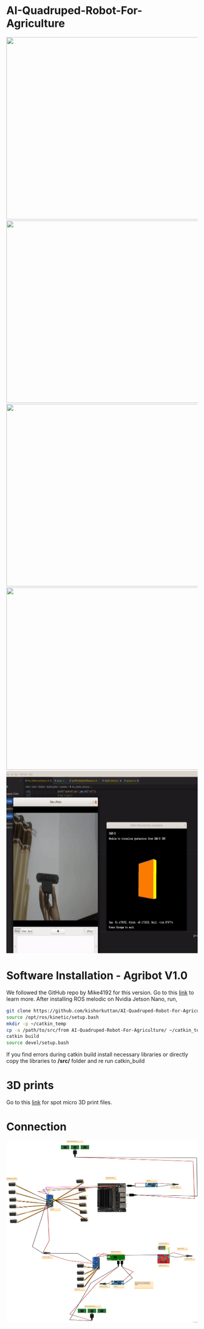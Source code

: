 # AI-Quadruped-Robot-For-Agriculture

<img src="screenshots/img1.gif" width="640" height="480"/>

<img src="screenshots/img2.gif" width="640" height="480"/>

<img src="screenshots/img3.gif" width="640" height="480"/>

<img src="screenshots/img4.gif" width="640" height="480"/>

<img src="screenshots/img5.gif" width="640" height="480"/>

# Software Installation - Agribot V1.0
We followed the GitHub repo by Mike4192 for this version. Go to this [link](https://github.com/mike4192/spotMicro) to learn more.
After installing ROS melodic on Nvidia Jetson Nano, run,
```sh
git clone https://github.com/kishorkuttan/AI-Quadruped-Robot-For-Agriculture.git
source /opt/ros/kinetic/setup.bash 
mkdir -p ~/catkin_temp  
cp -a /path/to/src/from AI-Quadruped-Robot-For-Agriculture/ ~/catkin_temp/
catkin build
source devel/setup.bash
```
If you find errors during catkin build install necessary libraries or directly copy the libraries to **/src/** folder and re run catkin_build
# 3D prints
Go to this [link](https://www.thingiverse.com/thing:3445283) for spot micro 3D print files.

# Connection

<img src="schematics.png" width="640" height="480"/>

